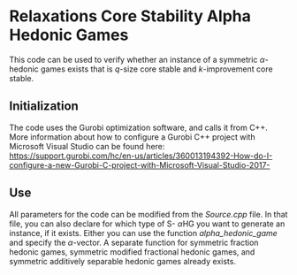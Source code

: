 # Relaxations Core Stability Alpha Hedonic Games

This code can be used to verify whether an instance of a symmetric $\alpha$-hedonic games exists that is $q$-size core stable and $k$-improvement core stable.

## Initialization
The code uses the Gurobi optimization software, and calls it from C++. More information about how to configure a Gurobi C++ project with Microsoft Visual Studio can be found here: https://support.gurobi.com/hc/en-us/articles/360013194392-How-do-I-configure-a-new-Gurobi-C-project-with-Microsoft-Visual-Studio-2017-   

## Use
All parameters for the code can be modified from the *Source.cpp* file. In that file, you can also declare for which type of S- $\alpha$HG you want to generate an instance, if it exists. Either you can use the function *alpha_hedonic_game* and specify the $\alpha$-vector. A separate function for symmetric fraction hedonic games, symmetric modified fractional hedonic games, and symmetric additively separable hedonic games already exists.

